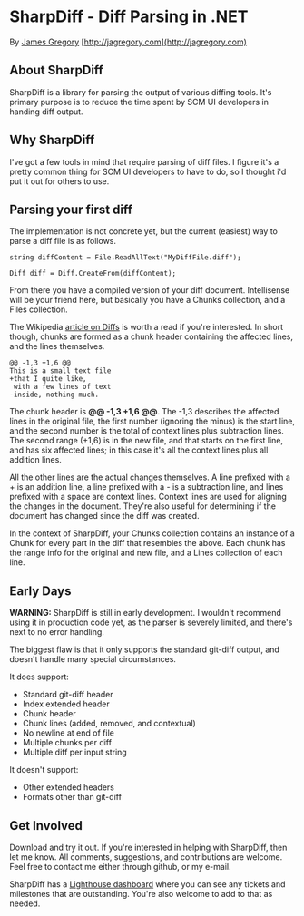 SharpDiff - Diff Parsing in .NET
================================

By [James Gregory](mailto:james@jagregory.com) [http://jagregory.com](http://jagregory.com)

About SharpDiff
---------------

SharpDiff is a library for parsing the output of various diffing tools. It's primary purpose is to reduce the time spent by SCM UI developers in handing diff output.

Why SharpDiff
-------------

I've got a few tools in mind that require parsing of diff files. I figure it's a pretty common thing for SCM UI developers to have to do, so I thought i'd put it out for others to use.

Parsing your first diff
-----------------------

The implementation is not concrete yet, but the current (easiest) way to parse a diff file is as follows.

	string diffContent = File.ReadAllText("MyDiffFile.diff");
	
	Diff diff = Diff.CreateFrom(diffContent);

From there you have a compiled version of your diff document. Intellisense will be your friend here, but basically you have a Chunks collection, and a Files collection.

The Wikipedia [article on Diffs](http://en.wikipedia.org/wiki/Diff) is worth a read if you're interested. In short though, chunks are formed as a chunk header containing the affected lines, and the lines themselves.

	@@ -1,3 +1,6 @@
	This is a small text file
 	+that I quite like,
 	 with a few lines of text
	-inside, nothing much.

The chunk header is **@@ -1,3 +1,6 @@**. The -1,3 describes the affected lines in the original file, the first number (ignoring the minus) is the start line, and the second number is the total of context lines plus subtraction lines. The second range (+1,6) is in the new file, and that starts on the first line, and has six affected lines; in this case it's all the context lines plus all addition lines.

All the other lines are the actual changes themselves. A line prefixed with a + is an addition line, a line prefixed with a - is a subtraction line, and lines prefixed with a space are context lines. Context lines are used for aligning the changes in the document. They're also useful for determining if the document has changed since the diff was created.

In the context of SharpDiff, your Chunks collection contains an instance of a Chunk for every part in the diff that resembles the above. Each chunk has the range info for the original and new file, and a Lines collection of each line.

Early Days
----------
**WARNING:** SharpDiff is still in early development. I wouldn't recommend using it in production code yet, as the parser is severely limited, and there's next to no error handling.

The biggest flaw is that it only supports the standard git-diff output, and doesn't handle many special circumstances.

It does support:

 * Standard git-diff header
 * Index extended header
 * Chunk header
 * Chunk lines (added, removed, and contextual)
 * No newline at end of file
 * Multiple chunks per diff
 * Multiple diff per input string

It doesn't support:

 * Other extended headers
 * Formats other than git-diff


Get Involved
------------
Download and try it out. If you're interested in helping with SharpDiff, then let me know. 
All comments, suggestions, and contributions are welcome. Feel free to contact me either through github, or my e-mail.

SharpDiff has a [Lighthouse dashboard](http://sharpdiff.lighthouseapp.com/projects/18529-sharpdiff/overview) where you can see any tickets and milestones that are outstanding. You're also welcome to add to that as needed.